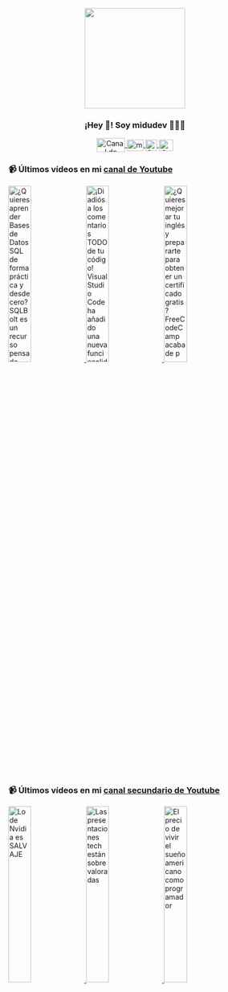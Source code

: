 <p align="center" width="300">
   <img align="center" width="200" src="https://user-images.githubusercontent.com/1561955/106762302-fda9de00-6635-11eb-99be-3ef744e60c0e.png" />
   <h3 align="center">¡Hey 👋! Soy midudev 👨🏻‍💻</h3>
</p>

<p align="center">
   <a href="https://twitch.tv/midudev" target="blank">
    <img align="center" src="https://upload.wikimedia.org/wikipedia/commons/c/ce/Twitch_logo_2019.svg" alt="Canal de Twitch de midudev" height="28px" width="56px" />
  </a>
  <span style="width: 8px;"> </span>
   <a href="https://youtube.com/midudev" target="blank">
    <img align="center" src="https://upload.wikimedia.org/wikipedia/commons/0/09/YouTube_full-color_icon_%282017%29.svg" alt="midudev" height="23px" width="33px" />
  </a>
  <span style="width: 8px;"> </span>
  <a href="https://instagram.com/midu.dev" target="blank">
    <img align="center" src="https://upload.wikimedia.org/wikipedia/commons/e/e7/Instagram_logo_2016.svg" alt="Canal de Instagram de midu.dev" height="23px" width="23px" />
  </a>
  <span style="width: 8px;"> </span>
  <a href="https://twitter.com/midudev" target="blank">
    <img align="center" src="https://upload.wikimedia.org/wikipedia/commons/thumb/6/6f/Logo_of_Twitter.svg/2491px-Logo_of_Twitter.svg.png" alt="Canal de Twitter de midudev" height="23px" width="28px" />
  </a>
</p>

### 📹 Últimos vídeos en mi [canal de Youtube](https://youtube.com/midudev?sub_confirmation=1)

<a href='https://youtu.be/W3KzXMhGBsM' target='_blank'>
  <img width='30%' src='https://img.youtube.com/vi/W3KzXMhGBsM/mqdefault.jpg' alt='¿Quieres aprender Bases de Datos SQL de forma práctica y desde cero?  SQLBolt es un recurso pensado' />
</a>
<a href='https://youtu.be/fS7ZmGU3q_Q' target='_blank'>
  <img width='30%' src='https://img.youtube.com/vi/fS7ZmGU3q_Q/mqdefault.jpg' alt='¡Di adiós a los comentarios TODO de tu código! Visual Studio Code ha añadido una nueva funcionalidad' />
</a>
<a href='https://youtu.be/2DtcAJfu2no' target='_blank'>
  <img width='30%' src='https://img.youtube.com/vi/2DtcAJfu2no/mqdefault.jpg' alt='¿Quieres mejorar tu inglés y prepararte para obtener un certificado gratis?  FreeCodeCamp acaba de p' />
</a>

### 📹 Últimos vídeos en mi [canal secundario de Youtube](https://youtube.com/midulive?sub_confirmation=1)

<a href='https://youtu.be/w-S3cqorQf4' target='_blank'>
  <img width='30%' src='https://img.youtube.com/vi/w-S3cqorQf4/mqdefault.jpg' alt='Lo de Nvidia es SALVAJE' />
</a>
<a href='https://youtu.be/varGSVqtZn4' target='_blank'>
  <img width='30%' src='https://img.youtube.com/vi/varGSVqtZn4/mqdefault.jpg' alt='Las presentaciones tech están sobrevaloradas' />
</a>
<a href='https://youtu.be/EfTpP3tH66Y' target='_blank'>
  <img width='30%' src='https://img.youtube.com/vi/EfTpP3tH66Y/mqdefault.jpg' alt='El precio de vivir el sueño americano como programador' />
</a>